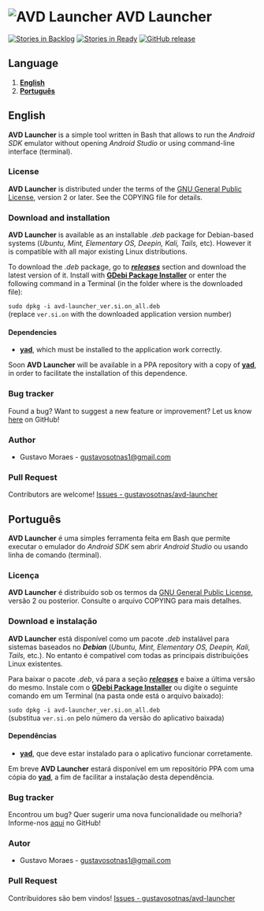 ![AVD Launcher](http://cdn3.aptoide.com/imgs/a/d/c/adc53969fb60384ae370ef13555a3ff4.png) AVD Launcher
=====================================================================================================

[![Stories in Backlog](https://img.shields.io/github/issues-raw/gustavosotnas/avd-launcher.svg?label=backlog&style=plastic)](https://waffle.io/gustavosotnas/avd-launcher)
[![Stories in Ready](https://badge.waffle.io/gustavosotnas/avd-launcher.png?label=ready&title=ready)](https://waffle.io/gustavosotnas/avd-launcher)
[![GitHub release](https://img.shields.io/github/tag/gustavosotnas/avd-launcher.svg?label=unstable&style=plastic)](https://github.com/gustavosotnas/avd-launcher/releases/latest)

Language
--------
1. [**English**](#english)
2. [**Português**](#português)

English
--------------------------
**AVD Launcher** is a simple tool written in Bash that allows to run the *Android SDK* emulator without opening *Android Studio* or using command-line interface (terminal).

### License
**AVD Launcher** is distributed under the terms of the [GNU General Public License](http://www.gnu.org/licenses/), version 2 or later. See the COPYING file for details.

### Download and installation
**AVD Launcher** is available as an installable *.deb* package for Debian-based systems (*Ubuntu, Mint, Elementary OS, Deepin, Kali, Tails,* etc). However it is compatible with all major existing Linux distributions.

To download the *.deb* package, go to [***releases***](https://github.com/gustavosotnas/avd-launcher/releases/latest) section and download the latest version of it. Install with [**GDebi Package Installer**](https://apps.ubuntu.com/cat/applications/gdebi/) or enter the following command in a Terminal (in the folder where is the downloaded file):

`sudo dpkg -i avd-launcher_ver.si.on_all.deb` <br>
(replace `ver.si.on` with the downloaded application version number)

#### Dependencies
 * [**yad**](http://www.webupd8.org/2010/12/yad-zenity-on-steroids-display.html), which must be installed to the application work correctly.

<!--[**GDebi**](https://apps.ubuntu.com/cat/applications/gdebi/) installs [**yad**](http://www.webupd8.org/2010/12/yad-zenity-on-steroids-display.html) if it doesn't installed.-->

Soon **AVD Launcher** will be available in a PPA repository with a copy of [**yad**](http://www.webupd8.org/2010/12/yad-zenity-on-steroids-display.html), in order to facilitate the installation of this dependence.

### Bug tracker
Found a bug? Want to suggest a new feature or improvement? Let us know [here](https://github.com/gustavosotnas/avd-launcher/issues) on GitHub!

### Author
 * Gustavo Moraes - <gustavosotnas1@gmail.com>

### Pull Request
Contributors are welcome! [Issues - gustavosotnas/avd-launcher](https://github.com/gustavosotnas/avd-launcher/issues)

Português
--------------------------
**AVD Launcher** é uma simples ferramenta feita em Bash que permite executar o emulador do *Android SDK* sem abrir *Android Studio* ou usando linha de comando (terminal).

### Licença
**AVD Launcher** é distribuído sob os termos da [GNU General Public License](http://www.gnu.org/licenses/), versão 2 ou posterior. Consulte o arquivo COPYING para mais detalhes.

### Download e instalação
**AVD Launcher** está disponível como um pacote *.deb* instalável para sistemas baseados no ***Debian*** (*Ubuntu, Mint, Elementary OS, Deepin, Kali, Tails,* etc.). No entanto é compatível com todas as principais distribuições Linux existentes.

Para baixar o pacote *.deb*, vá para a seção [***releases***](https://github.com/gustavosotnas/avd-launcher/releases/latest) e baixe a última versão do mesmo. Instale com o [**GDebi Package Installer**](https://apps.ubuntu.com/cat/applications/gdebi/) ou digite o seguinte comando em um Terminal (na pasta onde está o arquivo baixado):

`sudo dpkg -i avd-launcher_ver.si.on_all.deb` <br>
(substitua `ver.si.on` pelo número da versão do aplicativo baixada)

#### Dependências
 * [**yad**](http://www.webupd8.org/2010/12/yad-zenity-on-steroids-display.html), que deve estar instalado para o aplicativo funcionar corretamente.

<!--[**GDebi**](https://apps.ubuntu.com/cat/applications/gdebi/) instala [**yad**](http://www.webupd8.org/2010/12/yad-zenity-on-steroids-display.html) se ele não estiver instalado.-->

Em breve **AVD Launcher** estará disponível em um repositório PPA com uma cópia do [**yad**](http://www.webupd8.org/2010/12/yad-zenity-on-steroids-display.html), a fim de facilitar a instalação desta dependência.

### Bug tracker
Encontrou um bug? Quer sugerir uma nova funcionalidade ou melhoria? Informe-nos [aqui](https://github.com/gustavosotnas/avd-launcher/issues) no GitHub!

### Autor
 * Gustavo Moraes - <gustavosotnas1@gmail.com>

### Pull Request
Contribuidores são bem vindos! [Issues - gustavosotnas/avd-launcher](https://github.com/gustavosotnas/avd-launcher/issues)
